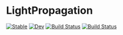 # LightPropagation

[![Stable](https://img.shields.io/badge/docs-stable-blue.svg)](https://miRoox.github.io/LightPropagation.jl/stable)
[![Dev](https://img.shields.io/badge/docs-dev-blue.svg)](https://miRoox.github.io/LightPropagation.jl/dev)
[![Build Status](https://travis-ci.com/miRoox/LightPropagation.jl.svg?branch=master)](https://travis-ci.com/miRoox/LightPropagation.jl)
[![Build Status](https://ci.appveyor.com/api/projects/status/github/miRoox/LightPropagation.jl?svg=true)](https://ci.appveyor.com/project/miRoox/LightPropagation-jl)
